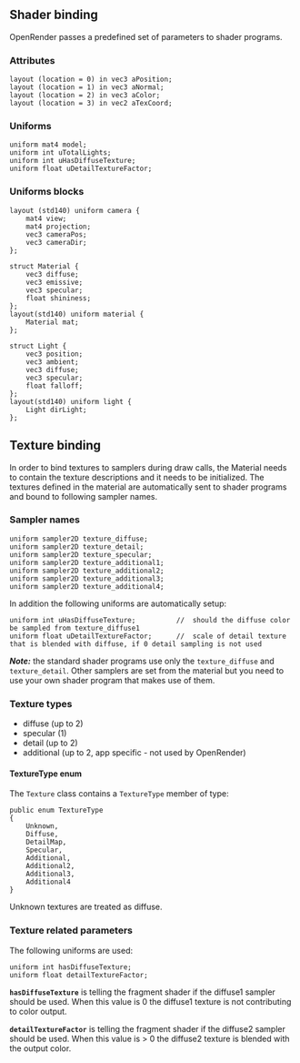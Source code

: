 ## Shader binding
OpenRender passes a predefined set of parameters to shader programs.

### Attributes
```
layout (location = 0) in vec3 aPosition;
layout (location = 1) in vec3 aNormal;
layout (location = 2) in vec3 aColor;
layout (location = 3) in vec2 aTexCoord;
```

### Uniforms
```
uniform mat4 model;
uniform int uTotalLights;
uniform int uHasDiffuseTexture;  
uniform float uDetailTextureFactor;
```

### Uniforms blocks
```
layout (std140) uniform camera {    
    mat4 view;
    mat4 projection;
    vec3 cameraPos;
    vec3 cameraDir;
};

struct Material {   
    vec3 diffuse;
    vec3 emissive;
    vec3 specular;
    float shininess;
};
layout(std140) uniform material {
    Material mat;
};

struct Light {    
    vec3 position;    
    vec3 ambient;
    vec3 diffuse;
    vec3 specular;
    float falloff;
};
layout(std140) uniform light {
    Light dirLight;
};
```

## Texture binding
In order to bind textures to samplers during draw calls, the Material needs to contain the texture descriptions and it needs to be initialized.
The textures defined in the material are automatically sent to shader programs and bound to following sampler names.

### Sampler names
```
uniform sampler2D texture_diffuse;
uniform sampler2D texture_detail;
uniform sampler2D texture_specular;
uniform sampler2D texture_additional1;
uniform sampler2D texture_additional2;
uniform sampler2D texture_additional3;
uniform sampler2D texture_additional4;
```

In addition the following uniforms are automatically setup:
```
uniform int uHasDiffuseTexture;          //  should the diffuse color be sampled from texture_diffuse1
uniform float uDetailTextureFactor;      //  scale of detail texture that is blended with diffuse, if 0 detail sampling is not used
```

***Note:*** the standard shader programs use only the `texture_diffuse` and `texture_detail`. Other samplers are set from the material but you need to use your own shader program that makes use of them.

### Texture types
* diffuse (up to 2)
* specular (1)
* detail (up to 2)
* additional (up to 2, app specific - not used by OpenRender)

#### TextureType enum
The `Texture` class contains a `TextureType` member of type:
```
public enum TextureType
{
    Unknown,
    Diffuse,
    DetailMap,
    Specular,
    Additional,
    Additional2,
    Additional3,
    Additional4
}
``` 
Unknown textures are treated as diffuse.



### Texture related parameters
The following uniforms are used:
```
uniform int hasDiffuseTexture;
uniform float detailTextureFactor;
```

**`hasDiffuseTexture`** is telling the fragment shader if the diffuse1 sampler should be used. When this value is 0 the diffuse1 texture is not contributing to color output.

**`detailTextureFactor`** is telling the fragment shader if the diffuse2 sampler should be used. When this value is > 0 the diffuse2 texture is blended with the output color.